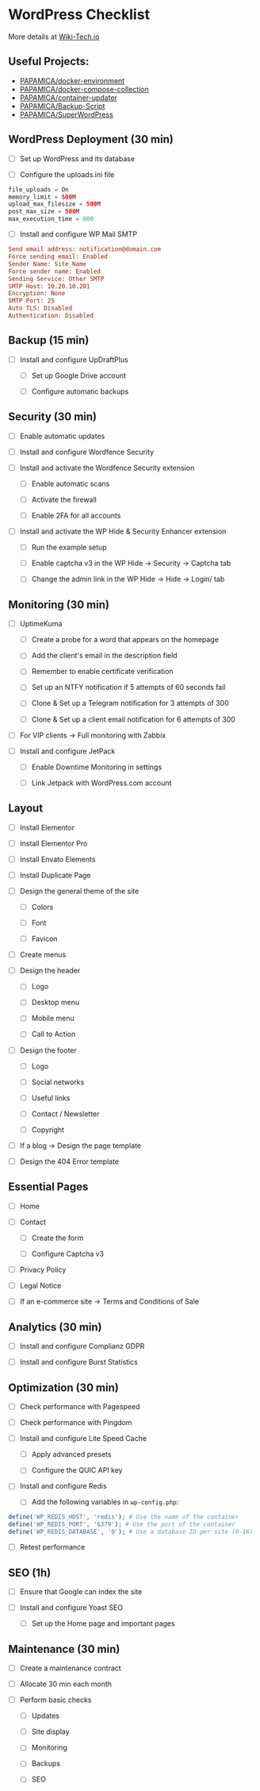 # WordPress Checklist
More details at [Wiki-Tech.io](https://wiki-tech.io/Web/WordPress/checklist)
## Useful Projects:
 - [PAPAMICA/docker-environment](https://github.com/PAPAMICA/docker-environment)
 - [PAPAMICA/docker-compose-collection](https://github.com/PAPAMICA/docker-compose-collection)
 - [PAPAMICA/container-updater](https://github.com/PAPAMICA/container-updater)
 - [PAPAMICA/Backup-Script](https://github.com/PAPAMICA/Backup-Script)
 - [PAPAMICA/SuperWordPress](https://github.com/PAPAMICA/SuperWordPress)

## WordPress Deployment (30 min)

 - [ ] Set up WordPress and its database

 - [ ] Configure the uploads.ini file

```php
file_uploads = On
memory_limit = 500M
upload_max_filesize = 500M
post_max_size = 500M
max_execution_time = 600
```

 - [ ] Install and configure WP Mail SMTP

```ini
Send email address: notification@domain.com
Force sending email: Enabled
Sender Name: Site_Name
Force sender name: Enabled
Sending Service: Other SMTP
SMTP Host: 10.20.10.201
Encryption: None
SMTP Port: 25
Auto TLS: Disabled
Authentication: Disabled
```

## Backup (15 min)

 - [ ] Install and configure UpDraftPlus

	 - [ ] Set up Google Drive account

	 - [ ] Configure automatic backups

## Security (30 min)

- [ ] Enable automatic updates

- [ ] Install and configure Wordfence Security

- [ ] Install and activate the Wordfence Security extension

	- [ ] Enable automatic scans

	- [ ] Activate the firewall

	- [ ] Enable 2FA for all accounts

- [ ] Install and activate the WP Hide & Security Enhancer extension

	- [ ] Run the example setup

	- [ ] Enable captcha v3 in the WP Hide → Security → Captcha tab

	- [ ] Change the admin link in the WP Hide → Hide → Login/ tab

## Monitoring (30 min)

- [ ] UptimeKuma
	- [ ] Create a probe for a word that appears on the homepage

	- [ ] Add the client's email in the description field

	- [ ] Remember to enable certificate verification

	- [ ] Set up an NTFY notification if 5 attempts of 60 seconds fail

	- [ ] Clone & Set up a Telegram notification for 3 attempts of 300

	- [ ] Clone & Set up a client email notification for 6 attempts of 300

- [ ] For VIP clients → Full monitoring with Zabbix

- [ ] Install and configure JetPack

	- [ ] Enable Downtime Monitoring in settings

	- [ ] Link Jetpack with WordPress.com account

## Layout

- [ ] Install Elementor

- [ ] Install Elementor Pro

- [ ] Install Envato Elements

- [ ] Install Duplicate Page

- [ ] Design the general theme of the site

	- [ ] Colors

	- [ ] Font

	- [ ] Favicon

- [ ] Create menus

- [ ] Design the header

	- [ ] Logo

	- [ ] Desktop menu

	- [ ] Mobile menu

	- [ ] Call to Action

- [ ] Design the footer

	- [ ] Logo

	- [ ] Social networks

	- [ ] Useful links

	- [ ] Contact / Newsletter

	- [ ] Copyright

- [ ] If a blog → Design the page template

- [ ] Design the 404 Error template

## Essential Pages

- [ ] Home

- [ ] Contact

	- [ ] Create the form

	- [ ] Configure Captcha v3

- [ ] Privacy Policy

- [ ] Legal Notice

- [ ] If an e-commerce site → Terms and Conditions of Sale

## Analytics (30 min)

- [ ] Install and configure Complianz GDPR

- [ ] Install and configure Burst Statistics

## Optimization (30 min)

- [ ] Check performance with Pagespeed

- [ ] Check performance with Pingdom

- [ ] Install and configure Lite Speed Cache

	- [ ] Apply advanced presets

	- [ ] Configure the QUIC API key

- [ ] Install and configure Redis

	- [ ] Add the following variables in `wp-config.php`:

```php
define('WP_REDIS_HOST', 'redis'); # Use the name of the container
define('WP_REDIS_PORT', '6379'); # Use the port of the container
define('WP_REDIS_DATABASE', '0'); # Use a database ID per site (0-16)
```

- [ ] Retest performance



## SEO (1h)

- [ ] Ensure that Google can index the site

- [ ] Install and configure Yoast SEO

	- [ ] Set up the Home page and important pages

## Maintenance (30 min)

- [ ] Create a maintenance contract

- [ ] Allocate 30 min each month

- [ ] Perform basic checks

	- [ ] Updates

	- [ ] Site display

	- [ ] Monitoring

	- [ ] Backups

	- [ ] SEO
